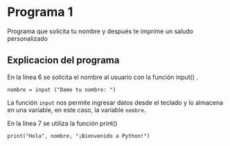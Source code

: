 # Programa 1
Programa que solicita tu nombre y después te imprime un saludo personalizado
## Explicacion del programa 
En la línea 6 se solicita el nombre al usuario con la función input() .

``` nombre = input ("Dame tu nombre: ") ```

La función ```input``` nos permite ingresar datos desde el teclado y lo almacena en una variable, en este caso, la variable ```nombre```.

En la línea 7 se utiliza la función print()

```print("Hola", nombre, "¡Bienvenido a Python!")```




